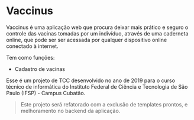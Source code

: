 # Vaccinus
Vaccinus é uma aplicação web que procura deixar mais prático e seguro o controle das vacinas tomadas por um indivíduo, através de uma caderneta online, que pode ser ser acessada por qualquer dispositivo online conectado à internet.

Tem como funções:
- Cadastro de vacinas


Esse é um projeto de TCC desenvolvido no ano de 2019 para o curso técnico de informática do Instituto Federal de Ciência e Tecnologia de São Paulo (IFSP) - Campus Cubatão.


> Este projeto será refatorado com a exclusão de templates prontos, e melhoramento no backend da aplicação.
